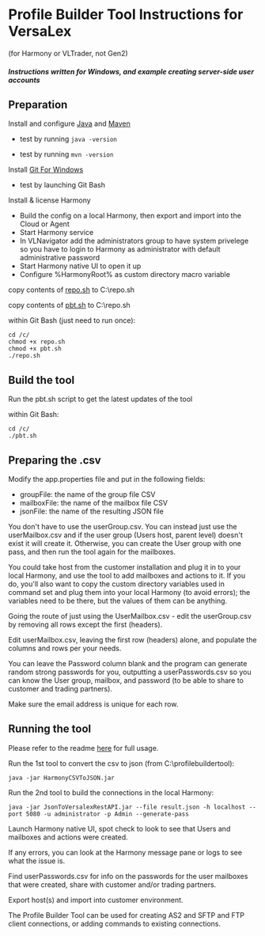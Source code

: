 # Profile Builder Tool Instructions for VersaLex 
(for Harmony or VLTrader, not Gen2)

##### Instructions written for Windows, and example creating server-side user accounts

## Preparation

Install and configure [Java](https://adoptopenjdk.net/installation.html?variant=openjdk8&jvmVariant=hotspot#x64_win-jdk) and [Maven](https://howtodoinjava.com/maven/how-to-install-maven-on-windows/)

- test by running `java -version`

- test by running `mvn -version`

Install [Git For Windows](https://www.atlassian.com/git/tutorials/install-git#windows)

- test by launching Git Bash

Install & license Harmony

- Build the config on a local Harmony, then export and import into the Cloud or Agent
- Start Harmony service
- In VLNavigator add the administrators group to have system privelege so you have to login to Harmony as administrator with default administrative password
- Start Harmony native UI to open it up
- Configure %HarmonyRoot% as custom directory macro variable

copy contents of [repo.sh](repo.sh) to C:\repo.sh

copy contents of [pbt.sh](pbt.sh) to C:\repo.sh

within Git Bash (just need to run once):
```
cd /c/
chmod +x repo.sh
chmod +x pbt.sh
./repo.sh
```

## Build the tool

Run the pbt.sh script to get the latest updates of the tool

within Git Bash:
```
cd /c/
./pbt.sh
```


## Preparing the .csv

Modify the app.properties file and put in the following fields:
- groupFile: the name of the group file CSV
- mailboxFile: the name of the mailbox file CSV
- jsonFile: the name of the resulting JSON file

You don't have to use the userGroup.csv. You can instead just use the userMailbox.csv and if the user group (Users host, parent level) doesn't exist it will create it. Otherwise, you can create the User group with one pass, and then run the tool again for the mailboxes.

You could take host from the customer installation and plug it in to your local Harmony, and use the tool to add mailboxes and actions to it. If you do, you'll also want to copy the custom directory variables used in command set and plug them into your local Harmony (to avoid errors); the variables need to be there, but the values of them can be anything.

Going the route of just using the UserMailbox.csv - edit the userGroup.csv by removing all rows except the first (headers).

Edit userMailbox.csv, leaving the first row (headers) alone, and populate the columns and rows per your needs.

You can leave the Password column blank and the program can generate random strong passwords for you, outputting a userPasswords.csv so you can know the User group, mailbox, and password (to be able to share to customer and trading partners).

Make sure the email address is unique for each row.

## Running the tool

Please refer to the readme [here](../README.md) for full usage.

Run the 1st tool to convert the csv to json (from C:\profilebuildertool\):

`java -jar HarmonyCSVToJSON.jar`

Run the 2nd tool to build the connections in the local Harmony:

`java -jar JsonToVersalexRestAPI.jar --file result.json -h localhost --port 5080 -u administrator -p Admin --generate-pass`

Launch Harmony native UI, spot check to look to see that Users and mailboxes and actions were created.

If any errors, you can look at the Harmony message pane or logs to see what the issue is.

Find userPasswords.csv for info on the passwords for the user mailboxes that were created, share with customer and/or trading partners.

Export host(s) and import into customer environment.

The Profile Builder Tool can be used for creating AS2 and SFTP and FTP client connections, or adding commands to existing connections.
